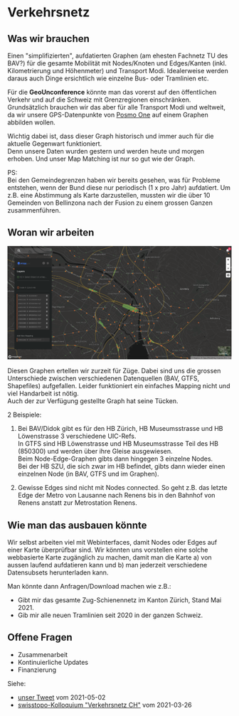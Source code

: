 # Verkehrsnetz

## Was wir brauchen

Einen "simplifizierten", aufdatierten Graphen (am ehesten Fachnetz TU des BAV?) für die gesamte Mobilität mit Nodes/Knoten und Edges/Kanten (inkl. Kilometrierung und Höhenmeter) und Transport Modi. Idealerweise werden daraus auch Dinge ersichtlich wie einzelne Bus- oder Tramlinien etc.       

Für die **GeoUnconference** könnte man das vorerst auf den öffentlichen Verkehr und auf die Schweiz mit Grenzregionen einschränken.      
Grundsätzlich brauchen wir das aber für alle Transport Modi und weltweit, da wir unsere GPS-Datenpunkte von [Posmo One](https://datamap.io/) auf einem Graphen abbilden wollen.
                 
Wichtig dabei ist, dass dieser Graph historisch und immer auch für die aktuelle Gegenwart funktioniert.              
Denn unsere Daten wurden gestern und werden heute und morgen erhoben. Und unser Map Matching ist nur so gut wie der Graph.

PS:       
Bei den Gemeindegrenzen haben wir bereits gesehen, was für Probleme entstehen, wenn der Bund diese nur periodisch (1 x pro Jahr) aufdatiert. Um z.B. eine Abstimmung als Karte darzustellen, mussten wir die über 10 Gemeinden von Bellinzona nach der Fusion zu einem grossen Ganzen zusammenführen.   
      

## Woran wir arbeiten

<img src="https://github.com/datamapio/verkehrsnetz/blob/main/h3_nodes_edges.png" width="800" />

Diesen Graphen ertellen wir zurzeit für Züge. Dabei sind uns die grossen Unterschiede zwischen verschiedenen Datenquellen (BAV, GTFS, Shapefiles) aufgefallen. 
Leider funktioniert ein einfaches Mapping nicht und viel Handarbeit ist nötig.      
Auch der zur Verfügung gestellte Graph hat seine Tücken.         

2 Beispiele:        
1. Bei BAV/Didok gibt es für den HB Zürich, HB Museumsstrasse und HB Löwenstrasse 3 verschiedene UIC-Refs.       
In GTFS sind HB Löwenstrasse und HB Museumsstrasse Teil des HB (850300) und werden über ihre Gleise ausgewiesen.     
Beim Node-Edge-Graphen gibts dann hingegen 3 einzelne Nodes.         
Bei der HB SZU, die sich zwar im HB befindet, gibts dann wieder einen einzelnen Node (in BAV, GTFS und im Graphen).      
      
2. Gewisse Edges sind nicht mit Nodes connected. So geht z.B. das letzte Edge der Metro von Lausanne nach Renens bis in den Bahnhof von Renens anstatt zur Metrostation Renens.  


## Wie man das ausbauen könnte

Wir selbst arbeiten viel mit Webinterfaces, damit Nodes oder Edges auf einer Karte überprüfbar sind. 
Wir könnten uns vorstellen eine solche webbasierte Karte zugänglich zu machen, damit man die Karte 
a) von aussen laufend aufdatieren kann und b) man jederzeit verschiedene Datensubsets herunterladen kann.               

Man könnte dann Anfragen/Download machen wie z.B.: 
- Gibt mir das gesamte Zug-Schienennetz im Kanton Zürich, Stand Mai 2021. 
- Gib mir alle neuen Tramlinien seit 2020 in der ganzen Schweiz. 


## Offene Fragen
- Zusammenarbeit
- Kontinuierliche Updates
- Finanzierung





Siehe:
- [unser Tweet](https://twitter.com/datamapio/status/1388849007607357442?s=20) vom 2021-05-02
- [swisstopo-Kolloquium "Verkehrsnetz CH"](https://www.swisstopo.admin.ch/de/swisstopo/veranstaltungen/colloque.detail.event.html/swisstopo-internet/events2021/colloquium-20-21/20210326.html) vom 2021-03-26
